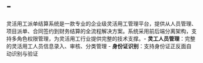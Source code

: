 # -
灵活用工派单结算系统是一款专业的企业级灵活用工管理平台，提供从人员管理、项目派单、合同签约到财务结算的全流程解决方案。系统采用前后端分离架构，支持多角色权限管理，为灵活用工行业提供完整的技术支撑。- **灵工人员管理**：完整的灵活用工人员信息录入、审核、分类管理 - **身份证识别**：支持身份证正反面自动识别与验证
